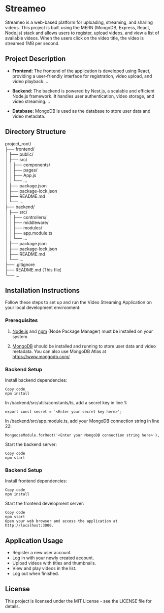 # Streameo

Streameo is a web-based platform for uploading, streaming, and sharing videos. This project is built using the MERN (MongoDB, Express, React, Node.js) stack and allows users to register, upload videos, and view a list of available videos. When the users click on the video title, the video is streamed 1MB per second.

## Project Description

- **Frontend:** The frontend of the application is developed using React, providing a user-friendly interface for registration, video upload, and video playback.
..

- **Backend:** The backend is powered by Nest.js, a scalable and efficient Node.js framework. It handles user authentication, video storage, and video streaming.
..

- **Database:** MongoDB is used as the database to store user data and video metadata.

## Directory Structure

project_root/  
├── frontend/  
│ ├── public/  
│ ├── src/  
│ │ ├── components/  
│ │ ├── pages/  
│ │ ├── App.js  
│ │ └── ...  
│ ├── package.json  
│ ├── package-lock.json  
│ ├── README.md  
│ └── ...  
├── backend/  
│ ├── src/  
│ │ ├── controllers/  
│ │ ├── middleware/  
│ │ ├── modules/  
│ │ ├── app.module.ts  
│ │ └── ...  
│ ├── package.json  
│ ├── package-lock.json  
│ ├── README.md  
│ └── ...  
├── .gitignore  
├── README.md (This file)  
└── ...  


## Installation Instructions

Follow these steps to set up and run the Video Streaming Application on your local development environment:

### Prerequisites

1. [Node.js](https://nodejs.org/) and [npm](https://www.npmjs.com/) (Node Package Manager) must be installed on your system.

2. [MongoDB](https://www.mongodb.com/) should be installed and running to store user data and video metadata. You can also use MongoDB Atlas at https://www.mongodb.com/

### Backend Setup

Install backend dependencies:

```
Copy code
npm install
```

In /backend/src/utils/constants/ts, add a secret key in line 1:
```
export const secret = '<Enter your secret key here>';
```

In /backend/src/app.module.ts, add your MongoDB connection string in line 22:
```
MongooseModule.forRoot('<Enter your MongoDB connection string here>'),
```

Start the backend server:
```
Copy code
npm start
```

### Backend Setup

Install frontend dependencies:

```
Copy code
npm install
```

Start the frontend development server:

```
Copy code
npm start
Open your web browser and access the application at http://localhost:3000.
```

## Application Usage
* Register a new user account.
* Log in with your newly created account.
* Upload videos with titles and thumbnails.
* View and play videos in the list.
* Log out when finished.

## License
This project is licensed under the MIT License - see the LICENSE file for details.